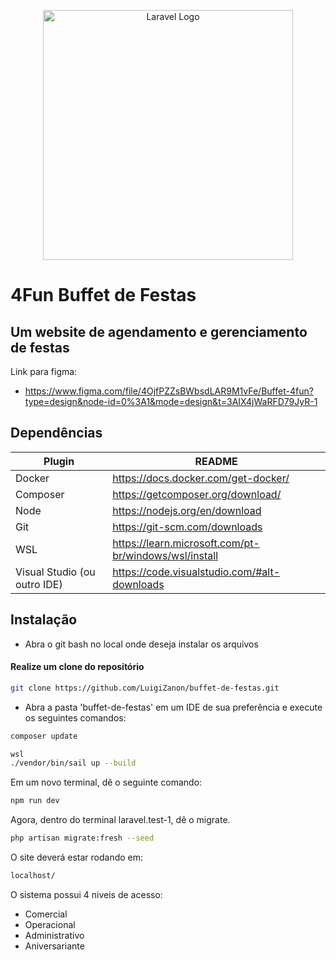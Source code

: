 <p align="center"><a href="https://github.com/LuigiZanon/buffet-de-festas" target="_blank"><img src="https://cdn.discordapp.com/attachments/1138806499611779146/1165802486444068885/4fun.png?ex=655aa22c&is=65482d2c&hm=a972c7dd0f454e72ae9bf5b8825f7047907da036851ad25c56835f13b748c299&" width="400" alt="Laravel Logo"></a></p>

# 4Fun Buffet de Festas
## Um website de agendamento e gerenciamento de festas

Link para figma: 
- https://www.figma.com/file/4OjfPZZsBWbsdLAR9M1vFe/Buffet-4fun?type=design&node-id=0%3A1&mode=design&t=3AIX4jWaRFD79JyR-1

## Dependências
| Plugin | README |
| ------ | ------ |
| Docker| https://docs.docker.com/get-docker/ |
| Composer | https://getcomposer.org/download/ |
| Node | https://nodejs.org/en/download |
| Git | https://git-scm.com/downloads |
| WSL | https://learn.microsoft.com/pt-br/windows/wsl/install |
| Visual Studio (ou outro IDE) |https://code.visualstudio.com/#alt-downloads|
## Instalação
- Abra o git bash no local onde deseja instalar os arquivos

#### Realize um clone do repositório
```sh
git clone https://github.com/LuigiZanon/buffet-de-festas.git
```

- Abra a pasta 'buffet-de-festas' em um IDE de sua preferência e execute os seguintes comandos:
```sh
composer update
```
```sh
wsl
./vendor/bin/sail up --build
```
Em um novo terminal, dê o seguinte comando:
```sh
npm run dev
```
Agora, dentro do terminal laravel.test-1, dê o migrate.
```sh
php artisan migrate:fresh --seed
```
O site deverá estar rodando em:
```sh
localhost/
```
O sistema possui 4 niveis de acesso:
- Comercial
- Operacional
- Administrativo
- Aniversariante
